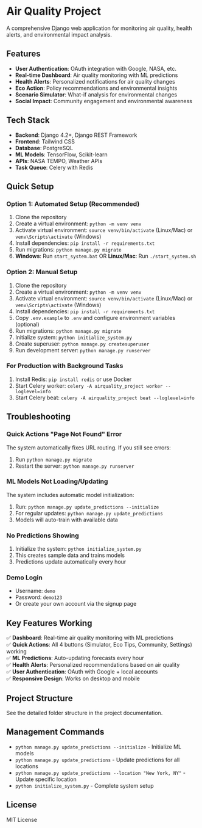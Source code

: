 # Air Quality Project

A comprehensive Django web application for monitoring air quality, health alerts, and environmental impact analysis.

## Features

- **User Authentication**: OAuth integration with Google, NASA, etc.
- **Real-time Dashboard**: Air quality monitoring with ML predictions
- **Health Alerts**: Personalized notifications for air quality changes
- **Eco Action**: Policy recommendations and environmental insights
- **Scenario Simulator**: What-if analysis for environmental changes
- **Social Impact**: Community engagement and environmental awareness

## Tech Stack

- **Backend**: Django 4.2+, Django REST Framework
- **Frontend**: Tailwind CSS
- **Database**: PostgreSQL
- **ML Models**: TensorFlow, Scikit-learn
- **APIs**: NASA TEMPO, Weather APIs
- **Task Queue**: Celery with Redis

## Quick Setup

### Option 1: Automated Setup (Recommended)
1. Clone the repository
2. Create a virtual environment: `python -m venv venv`
3. Activate virtual environment: `source venv/bin/activate` (Linux/Mac) or `venv\Scripts\activate` (Windows)
4. Install dependencies: `pip install -r requirements.txt`
5. Run migrations: `python manage.py migrate`
6. **Windows**: Run `start_system.bat` OR **Linux/Mac**: Run `./start_system.sh`

### Option 2: Manual Setup
1. Clone the repository
2. Create a virtual environment: `python -m venv venv`
3. Activate virtual environment: `source venv/bin/activate` (Linux/Mac) or `venv\Scripts\activate` (Windows)
4. Install dependencies: `pip install -r requirements.txt`
5. Copy `.env.example` to `.env` and configure environment variables (optional)
6. Run migrations: `python manage.py migrate`
7. Initialize system: `python initialize_system.py`
8. Create superuser: `python manage.py createsuperuser`
9. Run development server: `python manage.py runserver`

### For Production with Background Tasks
1. Install Redis: `pip install redis` or use Docker
2. Start Celery worker: `celery -A airquality_project worker --loglevel=info`
3. Start Celery beat: `celery -A airquality_project beat --loglevel=info`

## Troubleshooting

### Quick Actions "Page Not Found" Error
The system automatically fixes URL routing. If you still see errors:
1. Run `python manage.py migrate`
2. Restart the server: `python manage.py runserver`

### ML Models Not Loading/Updating
The system includes automatic model initialization:
1. Run: `python manage.py update_predictions --initialize`
2. For regular updates: `python manage.py update_predictions`
3. Models will auto-train with available data

### No Predictions Showing
1. Initialize the system: `python initialize_system.py`
2. This creates sample data and trains models
3. Predictions update automatically every hour

### Demo Login
- Username: `demo`
- Password: `demo123`
- Or create your own account via the signup page

## Key Features Working

✅ **Dashboard**: Real-time air quality monitoring with ML predictions  
✅ **Quick Actions**: All 4 buttons (Simulator, Eco Tips, Community, Settings) working  
✅ **ML Predictions**: Auto-updating forecasts every hour  
✅ **Health Alerts**: Personalized recommendations based on air quality  
✅ **User Authentication**: OAuth with Google + local accounts  
✅ **Responsive Design**: Works on desktop and mobile  

## Project Structure

See the detailed folder structure in the project documentation.

## Management Commands

- `python manage.py update_predictions --initialize` - Initialize ML models
- `python manage.py update_predictions` - Update predictions for all locations
- `python manage.py update_predictions --location "New York, NY"` - Update specific location
- `python initialize_system.py` - Complete system setup

## License

MIT License